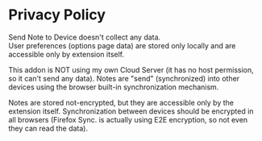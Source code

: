 # Privacy Policy

Send Note to Device doesn't collect any data.  
User preferences (options page data) are stored only locally and are accessible only by extension itself.

This addon is NOT using my own Cloud Server (it has no host permission, so it can't send any data). Notes are "send" (synchronized) into other devices using the browser built-in synchronization mechanism.

Notes are stored not-encrypted, but they are accessible only by the extension itself. Synchronization between devices should be encrypted in all browsers (Firefox Sync. is actually using E2E encryption, so not even they can read the data).

